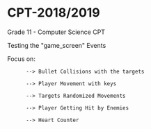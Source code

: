 # CPT-2018/2019
Grade 11 - Computer Science CPT

Testing the "game_screen" Events

Focus on:

          --> Bullet Collisions with the targets
          
          --> Player Movement with keys
          
          --> Targets Randomized Movements 
          
          --> Player Getting Hit by Enemies
          
          --> Heart Counter
